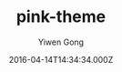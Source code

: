 ---
title: pink-theme
github: 'https://github.com/Adagio-cantabile/Adagio-cantabile.github.io'
demo: 'https://adagio-cantabile.github.io/'
author: Yiwen Gong
ssg:
  - Jekyll
cms:
  - No Cms
date: 2016-04-14T14:34:34.000Z
github_branch: master
stale: true
disabled: true
disabled_reason: Demo URL not found
---